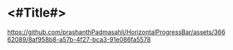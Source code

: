#  <#Title#>



https://github.com/prashanthPadmasahli/HorizontalProgressBar/assets/36662089/8af958b8-a57b-4f27-bca3-91e086fa5578

